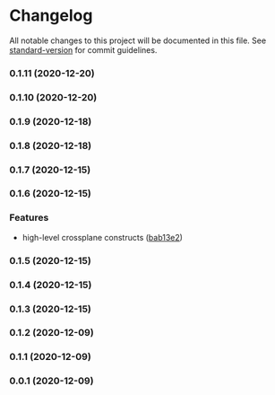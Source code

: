 # Changelog

All notable changes to this project will be documented in this file. See [standard-version](https://github.com/conventional-changelog/standard-version) for commit guidelines.

### 0.1.11 (2020-12-20)

### 0.1.10 (2020-12-20)

### 0.1.9 (2020-12-18)

### 0.1.8 (2020-12-18)

### 0.1.7 (2020-12-15)

### 0.1.6 (2020-12-15)


### Features

* high-level crossplane constructs ([bab13e2](https://github.com/crossplane-contrib/crossplane-cdk/commit/bab13e2073bc089420400c261cbc99b68b6f6aba))

### 0.1.5 (2020-12-15)

### 0.1.4 (2020-12-15)

### 0.1.3 (2020-12-15)

### 0.1.2 (2020-12-09)

### 0.1.1 (2020-12-09)

### 0.0.1 (2020-12-09)
